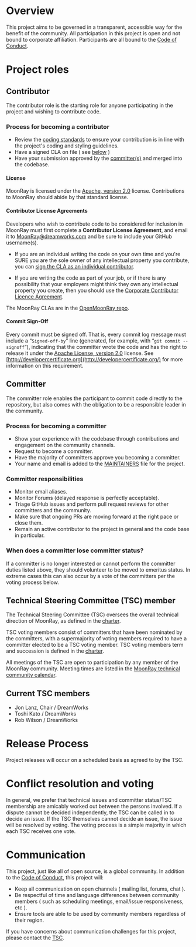 # Overview

This project aims to be governed in a transparent, accessible way for the benefit of the community. All participation in this project is open and not bound to corporate affiliation. Participants are all bound to the [Code of Conduct](CODE_OF_CONDUCT.md).

# Project roles

## Contributor

The contributor role is the starting role for anyone participating in the project and wishing to contribute code.

### Process for becoming a contributor

* Review the [coding standards](https://docs.openmoonray.org/developer-reference/coding-standards/) to ensure your contribution is in line with the project's coding and styling guidelines.
* Have a signed CLA on file ( see [below](#contributor-license-agreements) )
* Have your submission approved by the [committer(s)](#committer) and merged into the codebase.

#### License

MoonRay is licensed under the [Apache, version 2.0](LICENSE.md)
license. Contributions to MoonRay should abide by that standard
license.

#### Contributor License Agreements

Developers who wish to contribute code to be considered for inclusion in MoonRay must first complete
a **Contributor License Agreement**, and email it to MoonRay@dreamworks.com and be sure to include
your GitHub username(s).

* If you are an individual writing the code on your own time and
  you're SURE you are the sole owner of any intellectual property you
  contribute, you can [sign the CLA as an individual contributor](https://github.com/dreamworksanimation/openmoonray/blob/release/tsc/icla.md).

* If you are writing the code as part of your job, or if there is any
  possibility that your employers might think they own any
  intellectual property you create, then you should use the [Corporate
  Contributor Licence
  Agreement](https://github.com/dreamworksanimation/openmoonray/blob/release/tsc/ccla.md).

The MoonRay CLAs are in the [OpenMoonRay repo](https://github.com/dreamworksanimation/openmoonray/tree/release/tsc).

#### Commit Sign-Off

Every commit must be signed off.  That is, every commit log message
must include a “`Signed-off-by`” line (generated, for example, with
“`git commit --signoff`”), indicating that the committer wrote the
code and has the right to release it under the
[Apache License, version 2.0](LICENSE)
license. See [http://developercertificate.org](http://developercertificate.org/) for more information on this requirement.

## Committer

The committer role enables the participant to commit code directly to the repository, but also comes with the obligation to be a responsible leader in the community.

### Process for becoming a committer

* Show your experience with the codebase through contributions and engagement on the community channels.
* Request to become a committer.
* Have the majority of committers approve you becoming a committer.
* Your name and email is added to the [MAINTAINERS](MAINTAINERS.md) file for the project.

### Committer responsibilities

* Monitor email aliases.
* Monitor Forums (delayed response is perfectly acceptable).
* Triage GitHub issues and perform pull request reviews for other committers and the community.
* Make sure that ongoing PRs are moving forward at the right pace or close them.
* Remain an active contributor to the project in general and the code base in particular.

### When does a committer lose committer status?

If a committer is no longer interested or cannot perform the committer duties listed above, they
should volunteer to be moved to emeritus status. In extreme cases this can also occur by a vote of
the committers per the voting process below.

## Technical Steering Committee (TSC) member

The Technical Steering Committee (TSC) oversees the overall technical direction of MoonRay, as defined in the [charter](charter.md).

TSC voting members consist of committers that have been nominated by the committers, with a supermajority of voting members required to have a committer elected to be a TSC voting member. TSC voting members term and succession is defined in the [charter](charter.md).

All meetings of the TSC are open to participation by any member of the MoonRay community. Meeting times are listed in the [MoonRay technical community calendar](https://calendar.google.com/calendar/embed?src=c_0104aeaceaad2fdc2db4264d1b1211ed56c33cb51086cd5a2a8df324158d21c5%40group.calendar.google.com&ctz=America%2FLos_Angeles).

## Current TSC members

* Jon Lanz, Chair / DreamWorks
* Toshi Kato / DreamWorks
* Rob Wilson / DreamWorks

# Release Process

Project releases will occur on a scheduled basis as agreed to by the TSC.

# Conflict resolution and voting

In general, we prefer that technical issues and committer status/TSC membership are amicably worked out
between the persons involved. If a dispute cannot be decided independently, the TSC can be
called in to decide an issue. If the TSC themselves cannot decide an issue, the issue will
be resolved by voting. The voting process is a simple majority in which each TSC receives one vote.

# Communication

This project, just like all of open source, is a global community. In addition to the [Code of Conduct](CODE_OF_CONDUCT.md), this project will:

* Keep all communication on open channels ( mailing list, forums, chat ).
* Be respectful of time and language differences between community members ( such as scheduling meetings, email/issue responsiveness, etc ).
* Ensure tools are able to be used by community members regardless of their region.

If you have concerns about communication challenges for this project, please contact the [TSC](mailto:MoonRay_TSC@dreamworks.com).
